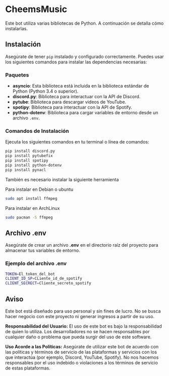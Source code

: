 # CheemsMusic
Este bot utiliza varias bibliotecas de Python. A continuación se detalla cómo instalarlas.

## Instalación

Asegúrate de tener `pip` instalado y configurado correctamente. Puedes usar los siguientes comandos para instalar las dependencias necesarias:

### Paquetes

- **asyncio**: Esta biblioteca está incluida en la biblioteca estándar de Python (Python 3.4 o superior).
- **discord.py**: Biblioteca para interactuar con la API de Discord.
- **pytube**: Biblioteca para descargar videos de YouTube.
- **spotipy**: Biblioteca para interactuar con la API de Spotify.
- **python-dotenv**: Biblioteca para cargar variables de entorno desde un archivo `.env`.

### Comandos de Instalación

Ejecuta los siguientes comandos en tu terminal o línea de comandos:

```sh
pip install discord.py
pip install pytubefix
pip install spotipy
pip install python-dotenv
pip install pynacl
```

También es necesario instalar la siguiente herramienta 

Para instalar en Debian o ubuntu 
```sh
sudo apt install ffmpeg
```
Para instalar en ArchLinux
```sh
sudo pacman -S ffmpeg
```
## Archivo .env
Asegúrate de crear un archivo **.env** en el directorio raíz del proyecto para almacenar tus variables de entorno.
### Ejemplo del archivo .env 
```sh
TOKEN=El_token_del_bot
CLIENT_ID_SP=CLiente_id_de_spotify
CLIENT_SECRECT=Cliente_secreto_spotify
```

## Aviso

Este bot está diseñado para uso personal y sin fines de lucro. No se busca hacer negocio con este proyecto ni generar ingresos a partir de su uso.

**Responsabilidad del Usuario:** El uso de este bot es bajo la responsabilidad de quien lo utiliza. Los desarrolladores no se hacen responsables por cualquier daño o problema que pueda surgir del uso de este software.

**Uso Acorde a las Políticas:** Asegúrate de utilizar este bot de acuerdo con las políticas y términos de servicio de las plataformas y servicios con los que interactúa (por ejemplo, Discord, YouTube, Spotify). No nos hacemos responsables por el uso indebido o violaciones a los términos de servicio de estas plataformas.
